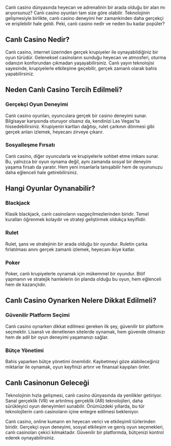 

Canlı casino dünyasında heyecan ve adrenalinin bir arada olduğu bir alan mı arıyorsunuz? Canlı casino oyunları tam size göre olabilir. Teknolojinin gelişmesiyle birlikte, canlı casino deneyimi her zamankinden daha gerçekçi ve erişilebilir hale geldi. Peki, canlı casino nedir ve neden bu kadar popüler?

## Canlı Casino Nedir?

Canlı casino, internet üzerinden gerçek krupiyeler ile oynayabildiğiniz bir oyun türüdür. Geleneksel casinoların sunduğu heyecan ve atmosferi, oturma odanızın konforundan çıkmadan yaşayabilirsiniz. Canlı yayın teknolojisi sayesinde, krupiyelerle etkileşime geçebilir, gerçek zamanlı olarak bahis yapabilirsiniz.

## Neden Canlı Casino Tercih Edilmeli?

### Gerçekçi Oyun Deneyimi

Canlı casino oyunları, oyunculara gerçek bir casino deneyimi sunar. Bilgisayar karşısında oturuyor olsanız da, kendinizi Las Vegas'ta hissedebilirsiniz. Krupiyenin kartları dağıtışı, rulet çarkının dönmesi gibi gerçek anları izlemek, heyecanı zirveye çıkarır.

### Sosyalleşme Fırsatı

Canlı casino, diğer oyuncularla ve krupiyelerle sohbet etme imkanı sunar. Bu, yalnızca bir oyun oynama değil, aynı zamanda sosyal bir deneyim yaşama fırsatı da yaratır. Hem yeni insanlarla tanışabilir hem de oyununuzu daha eğlenceli hale getirebilirsiniz.

## Hangi Oyunlar Oynanabilir?

### Blackjack

Klasik blackjack, canlı casinoların vazgeçilmezlerinden biridir. Temel kuralları öğrenmek kolaydır ve strateji geliştirmek oldukça keyiflidir.

### Rulet

Rulet, şans ve stratejinin bir arada olduğu bir oyundur. Ruletin çarka fırlatılması anını gerçek zamanlı izlemek, heyecanı ikiye katlar.

### Poker

Poker, canlı krupiyelerle oynamak için mükemmel bir oyundur. Blöf yapmanın ve stratejik hamlelerin ön planda olduğu bu oyun, hem eğlenceli hem de kazançlıdır.

## Canlı Casino Oynarken Nelere Dikkat Edilmeli?

### Güvenilir Platform Seçimi

Canlı casino oynarken dikkat edilmesi gereken ilk şey, güvenilir bir platform seçmektir. Lisanslı ve denetlenen sitelerde oynamak, hem güvende olmanızı hem de adil bir oyun deneyimi yaşamanızı sağlar.

### Bütçe Yönetimi

Bahis yaparken bütçe yönetimi önemlidir. Kaybetmeyi göze alabileceğiniz miktarlar ile oynamak, oyun keyfinizi artırır ve finansal kayıpları önler.

## Canlı Casinonun Geleceği

Teknolojinin hızla gelişmesi, canlı casino dünyasında da yenilikler getiriyor. Sanal gerçeklik (VR) ve artırılmış gerçeklik (AR) teknolojileri, daha sürükleyici oyun deneyimleri sunabilir. Önümüzdeki yıllarda, bu tür teknolojilerin canlı casinoların içine entegre edilmesi bekleniyor.

Canlı casino, online kumarın en heyecan verici ve etkileşimli türlerinden biridir. Gerçekçi oyun deneyimi, sosyal etkileşim ve geniş oyun seçenekleri, canlı casinoları çekici kılmaktadır. Güvenilir bir platformda, bütçenizi kontrol ederek oynayabilirsiniz.
